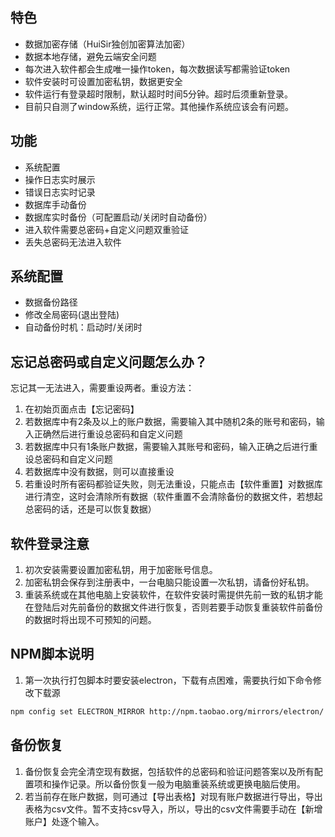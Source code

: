 ## 特色
* 数据加密存储（HuiSir独创加密算法加密）
* 数据本地存储，避免云端安全问题
* 每次进入软件都会生成唯一操作token，每次数据读写都需验证token
* 软件安装时可设置加密私钥，数据更安全
* 软件运行有登录超时限制，默认超时时间5分钟。超时后须重新登录。
* 目前只自测了window系统，运行正常。其他操作系统应该会有问题。

## 功能
* 系统配置
* 操作日志实时展示
* 错误日志实时记录
* 数据库手动备份
* 数据库实时备份（可配置启动/关闭时自动备份）
* 进入软件需要总密码+自定义问题双重验证
* 丢失总密码无法进入软件

## 系统配置
* 数据备份路径
* 修改全局密码(退出登陆)
* 自动备份时机：启动时/关闭时

## 忘记总密码或自定义问题怎么办？
 
忘记其一无法进入，需要重设两者。重设方法：

1. 在初始页面点击【忘记密码】
2. 若数据库中有2条及以上的账户数据，需要输入其中随机2条的账号和密码，输入正确然后进行重设总密码和自定义问题
3. 若数据库中只有1条账户数据，需要输入其账号和密码，输入正确之后进行重设总密码和自定义问题
4. 若数据库中没有数据，则可以直接重设
5. 若重设时所有密码都验证失败，则无法重设，只能点击【软件重置】对数据库进行清空，这时会清除所有数据（软件重置不会清除备份的数据文件，若想起总密码的话，还是可以恢复数据）

## 软件登录注意
1. 初次安装需要设置加密私钥，用于加密账号信息。
2. 加密私钥会保存到注册表中，一台电脑只能设置一次私钥，请备份好私钥。
3. 重装系统或在其他电脑上安装软件，在软件安装时需提供先前一致的私钥才能在登陆后对先前备份的数据文件进行恢复，否则若要手动恢复重装软件前备份的数据时将出现不可预知的问题。

## NPM脚本说明
1. 第一次执行打包脚本时要安装electron，下载有点困难，需要执行如下命令修改下载源
```bash
npm config set ELECTRON_MIRROR http://npm.taobao.org/mirrors/electron/
```

## 备份恢复
1. 备份恢复会完全清空现有数据，包括软件的总密码和验证问题答案以及所有配置项和操作记录。所以备份恢复一般为电脑重装系统或更换电脑后使用。
2. 若当前存在账户数据，则可通过【导出表格】对现有账户数据进行导出，导出表格为csv文件。暂不支持csv导入，所以，导出的csv文件需要手动在【新增账户】处逐个输入。